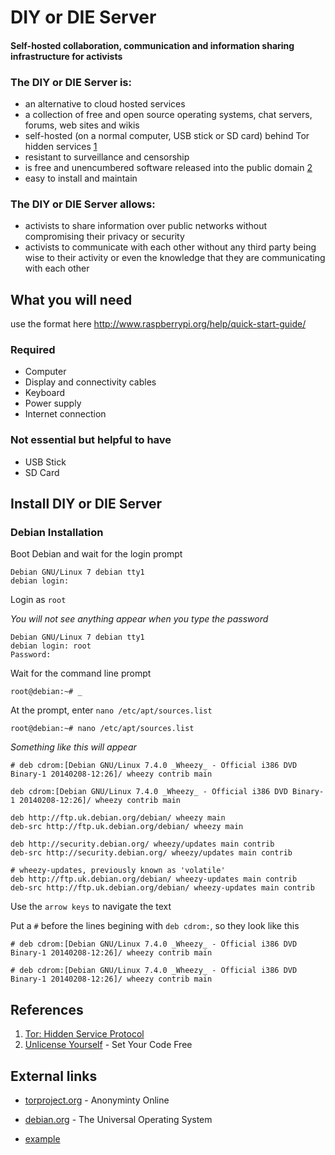 # DIY or DIE Server

#### Self-hosted collaboration, communication and information sharing infrastructure for activists

### The DIY or DIE Server is:

* an alternative to cloud hosted services
* a collection of free and open source operating systems, chat servers, forums, web sites and wikis
* self-hosted (on a normal computer, USB stick or SD card) behind Tor hidden services [1](https://www.torproject.org/docs/hidden-services.html.en "Hidden Service Protocol")
* resistant to surveillance and censorship
* is free and unencumbered software released into the public domain [2](http://unlicense.org/ "unlicense.org")
* easy to install and maintain

### The DIY or DIE Server allows:

* activists to share information over public networks without compromising their privacy or security
* activists to communicate with each other without any third party being wise to their activity or even the knowledge that they are communicating with each other 

## What you will need

use the format here http://www.raspberrypi.org/help/quick-start-guide/

### Required

* Computer
* Display and connectivity cables
* Keyboard
* Power supply
* Internet connection

### Not essential but helpful to have

* USB Stick
* SD Card

## Install DIY or DIE Server

### Debian Installation

Boot Debian and wait for the login prompt
```
Debian GNU/Linux 7 debian tty1
debian login:
```
Login as `root`

*You will not see anything appear when you type the password*
```
Debian GNU/Linux 7 debian tty1
debian login: root
Password:
```
Wait for the command line prompt
```
root@debian:~# _
```
At the prompt, enter `nano /etc/apt/sources.list`
```
root@debian:~# nano /etc/apt/sources.list
```
*Something like this will appear*
```
# deb cdrom:[Debian GNU/Linux 7.4.0 _Wheezy_ - Official i386 DVD Binary-1 20140208-12:26]/ wheezy contrib main

deb cdrom:[Debian GNU/Linux 7.4.0 _Wheezy_ - Official i386 DVD Binary-1 20140208-12:26]/ wheezy contrib main

deb http://ftp.uk.debian.org/debian/ wheezy main
deb-src http://ftp.uk.debian.org/debian/ wheezy main

deb http://security.debian.org/ wheezy/updates main contrib
deb-src http://security.debian.org/ wheezy/updates main contrib

# wheezy-updates, previously known as 'volatile'
deb http://ftp.uk.debian.org/debian/ wheezy-updates main contrib
deb-src http://ftp.uk.debian.org/debian/ wheezy-updates main contrib
```
Use the `arrow keys` to navigate the text

Put a `#` before the lines begining with `deb cdrom:`, so they look like this
```
# deb cdrom:[Debian GNU/Linux 7.4.0 _Wheezy_ - Official i386 DVD Binary-1 20140208-12:26]/ wheezy contrib main

# deb cdrom:[Debian GNU/Linux 7.4.0 _Wheezy_ - Official i386 DVD Binary-1 20140208-12:26]/ wheezy contrib main
```

## References

1. [Tor: Hidden Service Protocol](https://www.torproject.org/docs/hidden-services.html.en "Hidden Service Protocol")
2. [Unlicense Yourself](http://unlicense.org/ "unlicense.org") - Set Your Code Free

## External links

* [torproject.org](https://www.torproject.org/ "torpropject.org") - Anonyminty Online
* [debian.org](http://www.debian.org/ "debian.org") - The Universal Operating System

* [example](http://url.com/ "Title")
